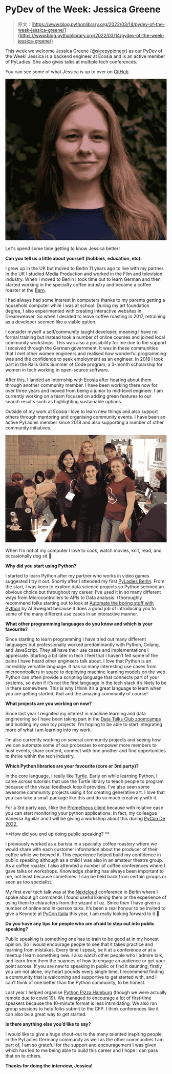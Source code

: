 # PyDev of the Week: Jessica Greene

> 原文：[https://www.blog.pythonlibrary.org/2022/03/14/pydev-of-the-week-jessica-greene/](https://www.blog.pythonlibrary.org/2022/03/14/pydev-of-the-week-jessica-greene/)

This week we welcome Jessica Greene ([@sleepypioneer](https://twitter.com/sleepypioneer)) as our PyDev of the Week! Jessica is a backend engineer at Ecosia and is an active member of PyLadies. She also gives talks at multiple tech conferences.

You can see some of what Jessica is up to over on [GitHub](https://github.com/sleepypioneer).

![Jessica Greene](img/1add163c13292289e418e5867eceda2b.png)

Let's spend some time getting to know Jessica better!

**Can you tell us a little about yourself (hobbies, education, etc):**

I grew up in the UK but moved to Berlin 11 years ago to live with my partner. In the UK I studied Media Production and worked in the Film and television industry. When I moved to Berlin I took time out to learn German and then started working in the specialty coffee industry and became a coffee roaster at the [Barn](https://thebarn.de/).

I had always had some interest in computers thanks to my parents getting a household computer while I was at school. During my art foundation degree, I also experimented with creating interactive websites in Dreamweaver. So when I decided to leave coffee roasting in 2017, retraining as a developer seemed like a viable option.

I consider myself a self/community taught developer, meaning I have no formal training but instead took a number of online courses and joined local community workshops. This was also a possibility for me due to the support I received through the German government. It was in these communities that I met other women engineers and realised how wonderful programming was and the confidence to seek employment as an engineer. In 2018 I took part in the Rails Girls Summer of Code program, a 3-month scholarship for women in tech working in open-source software.

After this, I landed an internship with [Ecosia](http://www.ecosia.org/) after hearing about them through another community member. I have been working there now for over three years and moved from being a junior to mid-level engineer. I am currently working on a team focused on adding green features to our search results such as highlighting sustainable options.

Outside of my work at Ecosia I love to learn new things and also support others through mentoring and organising community events. I have been an active PyLadies member since 2018 and also supporting a number of other community initiatives.

![PyLadies](img/2d1d8894a9756986122d0dea3a71ce57.png)

When I’m not at my computer I love to cook, watch movies, knit, read, and occasionally dog sit 🙂

**Why did you start using Python?**

I started to learn Python after my partner who works in video games suggested I try it out. Shortly after I attended my first [PyLadies Berlin](https://berlin.pyladies.com/). From the start, I was keen to explore data science projects so Python seemed an obvious choice but throughout my career, I’ve used it in so many different ways from Microcontrollers to APIs to Data analysis. I thoroughly recommend folks starting out to look at [Automate the boring stuff with Python](https://automatetheboringstuff.com/) by Al Sweigart because it does a good job of introducing you to some of the many different use cases in an interactive manner.

**What other programming languages do you know and which is your favourite?**

Since starting to learn programming I have tried out many different languages but professionally worked predominantly with Python, Golang, and JavaScript. They all have their use cases and implementations I appreciate. Starting a bit later in tech I feel that I haven’t felt some of the pains I have heard other engineers talk about. I love that Python is an incredibly versatile language. It has so many interesting use cases from microcontrollers in space to deploying machine learning models on the web. Python can often provide a scripting language that connects part of your systems, so even if it’s not the first language in the tech stack it’s likely to be in there somewhere. This is why I think it’s a great language to learn when you are getting started, that and the amazing community of course!

**What projects are you working on now?**

Since last year I reignited my interest in machine learning and data engineering so I have been taking part in the [Data Talks Club zoomcamps](https://github.com/DataTalksClub) and building my own toy projects. I’m hoping to be able to start integrating more of what I am learning into my work.

I’m also currently working on several community projects and seeing how we can automate some of our processes to empower more members to host events, share content, connect with one another and find opportunities to thrive within the tech industry.

**Which Python libraries are your favourite (core or 3rd party)?**

In the core language, I really like [Turtle](https://docs.python.org/3/library/turtle.html). Early on while learning Python, I came across tutorials that use the Turtle library to teach people to program because of the visual feedback loop it provides. I’ve also seen some awesome community projects using it for creating generative art. I love that you can take a small package like this and do so much creatively with it.

For a 3rd party app, I like the [Prometheus client](https://github.com/prometheus/client_python) because with relative ease you can start monitoring your python applications. In fact, my colleague Vanessa Aguilar and I will be giving a workshop about this during [PyCon De 2022.](https://2022.pycon.de/program/RE89WX/)

**How did you end up doing public speaking? **

I previously worked as a barista in a specialty coffee roastery where we would share with each customer information about the producer of their coffee while we brewed it. This experience helped build my confidence in public speaking although as a child I was also in an amateur theatre group. As a coffee roaster, I also attended a number of coffee conferences where I gave talks or workshops. Knowledge sharing has always been important to me, not least because sometimes it can be held back from certain groups or seen as too specialist.

My first ever tech talk was at the [Nextcloud](https://nextcloud.com/) conference in Berlin where I spoke about git commands I found useful likening them or the experience of using them to characters from the wizard of oz. Since then I have given a number of online and in-person talks. It’s been a real honour to be invited to give a Keynote at [PyCon Italia](https://pycon.it/en/keynotes/inclusive-community-leadership) this year, I am really looking forward to it 🙂

**Do you have any tips for people who are afraid to step out into public speaking?**

Public speaking is something one has to train to be good at in my honest opinion. So I would encourage people to see that it takes practice and learning from mistakes. Every time I speak, be it at a conference or at a meetup I learn something new. I also watch other people who I admire talk, and learn from them the nuances of how to engage an audience or get your point across. If you are new to speaking in public or find it daunting, firstly you are not alone, my heart pounds every single time. I recommend finding a community that is welcoming and supportive to get started with, and I can’t think of one better than the Python community, to be honest.

Last year I helped organise [Python Pizza Hamburg](https://hamburg.python.pizza/) (though we were actually remote due to covid 19). We managed to encourage a lot of first-time speakers because the 10-minute format is less intimidating. We also ran group sessions to help folks submit to the CFP. I think conferences like it can also be a great way to get started.

**Is there anything else you’d like to say?**

I would like to give a huge shout-out to the many talented inspiring people in the PyLadies Germany community as well as the other communities I am part of, I am so grateful for the support and encouragement I was given which has led to me being able to build this career and I hope I can pass that on to others.

 **Thanks for doing the interview, Jessica!**